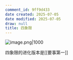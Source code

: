 ```yaml
---
comment_id: 9ff9d433
date created: 2025-07-05
date modified: 2025-07-05
draw: null
title: 四象限
---
```

![image.png|1000](https://imagehosting4picgo.oss-cn-beijing.aliyuncs.com/imagehosting/fix-dir%2Fpicgo%2Fpicgo-clipboard-images%2F2025%2F07%2F05%2F21-19-31-d2800cf28816bb0c46b9a091c53682ff-202507052119661-96ea1c.png)

四象限的进化版本是[[要事第一]]
